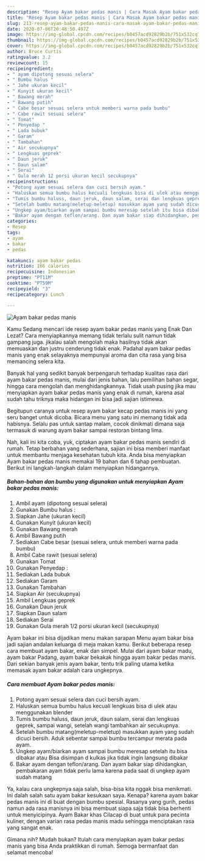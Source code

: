 ```yaml
---
description: "Resep Ayam bakar pedas manis | Cara Masak Ayam bakar pedas manis Yang Bikin Ngiler"
title: "Resep Ayam bakar pedas manis | Cara Masak Ayam bakar pedas manis Yang Bikin Ngiler"
slug: 213-resep-ayam-bakar-pedas-manis-cara-masak-ayam-bakar-pedas-manis-yang-bikin-ngiler
date: 2020-07-06T20:48:50.497Z
image: https://img-global.cpcdn.com/recipes/b0457acd92829b2b/751x532cq70/ayam-bakar-pedas-manis-foto-resep-utama.jpg
thumbnail: https://img-global.cpcdn.com/recipes/b0457acd92829b2b/751x532cq70/ayam-bakar-pedas-manis-foto-resep-utama.jpg
cover: https://img-global.cpcdn.com/recipes/b0457acd92829b2b/751x532cq70/ayam-bakar-pedas-manis-foto-resep-utama.jpg
author: Bruce Curtis
ratingvalue: 3.2
reviewcount: 15
recipeingredient:
- " ayam dipotong sesuai selera"
- " Bumbu halus "
- " Jahe ukuran kecil"
- " Kunyit ukuran kecil"
- " Bawang merah"
- " Bawang putih"
- " Cabe besar sesuai selera untuk memberi warna pada bumbu"
- " Cabe rawit sesuai selera"
- " Tomat"
- " Penyedap "
- " Lada bubuk"
- " Garam"
- " Tambahan"
- " Air secukupnya"
- " Lengkuas geprek"
- " Daun jeruk"
- " Daun salam"
- " Serai"
- " Gula merah 12 porsi ukuran kecil secukupnya"
recipeinstructions:
- "Potong ayam sesuai selera dan cuci bersih ayam."
- "Haluskan semua bumbu halus kecuali lengkuas bisa di ulek atau menggunakan blender"
- "Tumis bumbu haluss, daun jeruk, daun salam, serai dan lengkuas geprek, sampai wangi, setelah wangi tambahkan air secukupnya."
- "Setelah bumbu matang(meletup-meletup) masukkan ayam yang sudah dicuci bersih. Aduk sebentar sampai bumbu tercampur merata pada ayam."
- "Ungkep ayam/biarkan ayam sampai bumbu meresap setelah itu bisa dibakar atau Bisa disimpan d kulkas jika tidak ingin langsung dibakar"
- "Bakar ayam dengan teflon/arang. Dan ayam bakar siap dihidangkan, pembakaran ayam tidak perlu lama karena pada saat di ungkep ayam sudah matang"
categories:
- Resep
tags:
- ayam
- bakar
- pedas

katakunci: ayam bakar pedas 
nutrition: 166 calories
recipecuisine: Indonesian
preptime: "PT11M"
cooktime: "PT59M"
recipeyield: "3"
recipecategory: Lunch

---
```



![Ayam bakar pedas manis](https://img-global.cpcdn.com/recipes/b0457acd92829b2b/751x532cq70/ayam-bakar-pedas-manis-foto-resep-utama.jpg)

Kamu Sedang mencari ide resep ayam bakar pedas manis yang Enak Dan Lezat? Cara menyiapkannya memang tidak terlalu sulit namun tidak gampang juga. jikalau salah mengolah maka hasilnya tidak akan memuaskan dan justru cenderung tidak enak. Padahal ayam bakar pedas manis yang enak selayaknya mempunyai aroma dan cita rasa yang bisa memancing selera kita.

Banyak hal yang sedikit banyak berpengaruh terhadap kualitas rasa dari ayam bakar pedas manis, mulai dari jenis bahan, lalu pemilihan bahan segar, hingga cara mengolah dan menghidangkannya. Tidak usah pusing jika mau menyiapkan ayam bakar pedas manis yang enak di rumah, karena asal sudah tahu triknya maka hidangan ini bisa jadi sajian istimewa.

Begitupun caranya untuk resep ayam bakar kecap pedas manis ini yang seru banget untuk dicoba. Bicara menu yang satu ini memang tidak ada habisnya. Selalu pas untuk santap malam, cocok dinikmati dimana saja termasuk di warung ayam bakar sampai restoran bintang lima.


Nah, kali ini kita coba, yuk, ciptakan ayam bakar pedas manis sendiri di rumah. Tetap berbahan yang sederhana, sajian ini bisa memberi manfaat untuk membantu menjaga kesehatan tubuh kita. Anda bisa menyiapkan Ayam bakar pedas manis memakai 19 bahan dan 6 tahap pembuatan. Berikut ini langkah-langkah dalam menyiapkan hidangannya.

<!--inarticleads1-->

##### Bahan-bahan dan bumbu yang digunakan untuk menyiapkan Ayam bakar pedas manis:

1. Ambil  ayam (dipotong sesuai selera)
1. Gunakan  Bumbu halus :
1. Siapkan  Jahe (ukuran kecil)
1. Gunakan  Kunyit (ukuran kecil)
1. Gunakan  Bawang merah
1. Ambil  Bawang putih
1. Sediakan  Cabe besar (sesuai selera, untuk memberi warna pada bumbu)
1. Ambil  Cabe rawit (sesuai selera)
1. Gunakan  Tomat
1. Gunakan  Penyedap :
1. Sediakan  Lada bubuk
1. Sediakan  Garam
1. Gunakan  Tambahan
1. Siapkan  Air (secukupnya)
1. Ambil  Lengkuas geprek
1. Gunakan  Daun jeruk
1. Siapkan  Daun salam
1. Sediakan  Serai
1. Gunakan  Gula merah 1/2 porsi ukuran kecil (secukupnya)


Ayam bakar ini bisa dijadikan menu makan sarapan Menu ayam bakar bisa jadi sajian andalan keluarga di meja makan kamu. Berikut beberapa resep cara membuat ayam bakar, enak dan simpel. Mulai dari ayam bakar madu, ayam bakar Padang, ayam bakar bekakak hingga ayam bakar pedas manis. Dari sekian banyak jenis ayam bakar, tentu trik paling utama ketika memasak ayam bakar adalah cara ungkepnya. 

<!--inarticleads2-->

##### Cara membuat Ayam bakar pedas manis:

1. Potong ayam sesuai selera dan cuci bersih ayam.
1. Haluskan semua bumbu halus kecuali lengkuas bisa di ulek atau menggunakan blender
1. Tumis bumbu haluss, daun jeruk, daun salam, serai dan lengkuas geprek, sampai wangi, setelah wangi tambahkan air secukupnya.
1. Setelah bumbu matang(meletup-meletup) masukkan ayam yang sudah dicuci bersih. Aduk sebentar sampai bumbu tercampur merata pada ayam.
1. Ungkep ayam/biarkan ayam sampai bumbu meresap setelah itu bisa dibakar atau Bisa disimpan d kulkas jika tidak ingin langsung dibakar
1. Bakar ayam dengan teflon/arang. Dan ayam bakar siap dihidangkan, pembakaran ayam tidak perlu lama karena pada saat di ungkep ayam sudah matang


Ya, kalau cara ungkepnya saja salah, bisa-bisa kita nggak bisa menikmati. Ini dalah salah satu ayam bakar kesukaan saya. Kenapa? karena ayam bakar pedas manis ini di buat dengan bumbu spesial. Rasanya yang gurih, pedas namun ada rasa manisnya ini bisa membuat siapa saja tidak bisa berhenti untuk menyicipinya. Ayam Bakar khas Cilacap di buat untuk para pecinta kuliner, dengan varian rasa pedas manis madu sehingga menciptakan rasa yang sangat enak. 

Gimana nih? Mudah bukan? Itulah cara menyiapkan ayam bakar pedas manis yang bisa Anda praktikkan di rumah. Semoga bermanfaat dan selamat mencoba!

